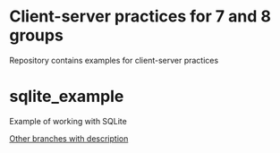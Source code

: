 # Client-server practices for 7 and 8 groups

Repository contains examples for client-server practices

# sqlite_example

Example of working with SQLite 

[Other branches with description](https://github.com/troshab/client_server_java_practice/blob/master/README.md)